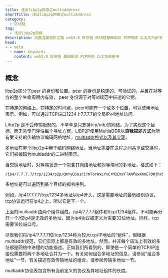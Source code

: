 ```yaml
---
title: 浅谈libp2p网络之multiAddress
shortTitle: 浅谈libp2p网络之multiAddress
category:
  - 区块链
tag:
  - 浅谈libp2p网络
description: 凤凰涅槃进阶之路 web3.0 区块链 区块链基础知识 P2P网络 以太坊白皮书
head:
- - meta
  - name: keywords
    content: web3.0 区块链 基础知识 P2P网络 以太坊白皮书
---
```


## 概念

libp2p区分了peer 的身份和位置。peer 的身份是稳定的、可验证的，并且在对等方的整个生命周期内有效， peer 身份源于对等id规范中描述的公钥。

在特定的网络上，在特定的时间点，peer可能有一个或多个位置，可以使用地址表示。例如，可以通过TCP端口1234上7.7.7.7的全局IPv4地址访问.

Libp2p 是不受传输限制的，不单单是只支持tcp/udp的网络。为了实现这个目标，而无需专门评估每个寻址方案，LIBP2P使用MultiaDDR以**自我描述方式**为所有受支持的传输协议编码网络地址。[multiaddr格式以及其实现](https://github.com/multiformats/multiaddr)，

多地址在整个libp2p中用于编码网络地址。当地址需要在进程之间共享或交换时，它们被编码为multiaddr的二进制表示。

当交换地址时，对等端发送一个包含其网络地址和对等端id的多地址，格式如下：

```
/ip4/7.7.7.7/tcp/1234/p2p/QmYyQSo1c1Ym7orWxLYvCrM2EmxFTANf8wXmmE7DWjhx5N
```

多地址是可以遍历到某个目标的指令序列。

例如，/ip4/7.7.7.7/tcp/1234多地址以ip4开头，这是需要地址的最低级别协议。tcp协议运行在ip4之上，所以它是下一个。

上面的multiaddr由两个组件组成，/ip4/7.7.7.7组件和/tcp/1234组件。不可能再分开一个/仅ip4是无效的多地址，因为ip4协议被定义为需要32位地址。同样，tcp需要16位端口号。

尽管我们将/ip4/7.7.7.7和/tcp/1234称为较大tcp/IP地址的“组件”，但根据multiaddr规范，它们实际上都是有效的多地址。然而，并非每个语法上有效的多址都是网络中进程的功能描述。正如我们所看到的，即使是一个简单的TCP/IP连接也需要将两个多地址合并为一个。有关如何组合多地址的信息，请参阅“组合多地址”一节，有关描述有效传输地址的组合，请参阅传输多地址一节。

multiaddr协议表包含所有当前定义的协议及其地址组件的长度。